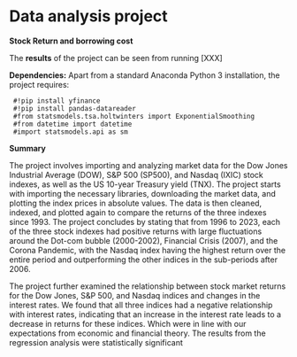 # Data analysis project

**Stock Return and borrowing cost** 

The **results** of the project can be seen from running [XXX]

**Dependencies:** Apart from a standard Anaconda Python 3 installation, the project requires:

     #!pip install yfinance
     #!pip install pandas-datareader
     #from statsmodels.tsa.holtwinters import ExponentialSmoothing
     #from datetime import datetime
     #import statsmodels.api as sm

**Summary**

The project involves importing and analyzing market data for the Dow Jones Industrial Average (DOW), S&P 500 (SP500), and Nasdaq (IXIC) stock indexes, as well as the US 10-year Treasury yield (TNX). The project starts with importing the necessary libraries, downloading the market data, and plotting the index prices in absolute values. The data is then cleaned, indexed, and plotted again to compare the returns of the three indexes since 1993. The project concludes by stating that from 1996 to 2023, each of the three stock indexes had positive returns with large fluctuations around the Dot-com bubble (2000-2002), Financial Crisis (2007), and the Corona Pandemic, with the Nasdaq index having the highest return over the entire period and outperforming the other indices in the sub-periods after 2006.

The project further examined the relationship between stock market returns for the Dow Jones, S&P 500, and Nasdaq indices and changes in the interest rates. We found that all three indices had a negative relationship with interest rates, indicating that an increase in the interest rate leads to a decrease in returns for these indices. Which were in line with our expectations from economic and financial theory. The results from the regression analysis were statistically significant
